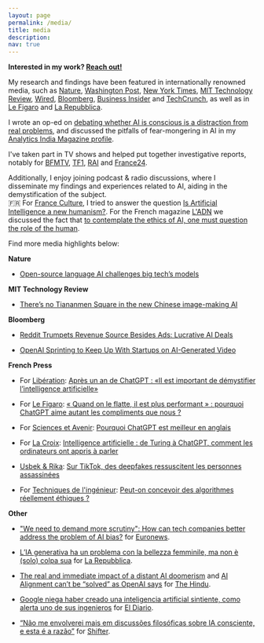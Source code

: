 ```yaml
---
layout: page
permalink: /media/
title: media
description: 
nav: true
---
```

**Interested in my work? [Reach out!](mailto:hello@giadapistilli.com)**

My research and findings have been featured in internationally renowned media, such as [Nature](https://www.nature.com/articles/d41586-023-00423-4), [Washington Post](https://www.washingtonpost.com/technology/2023/01/18/chatgpt-personal-use/), [New York Times](https://www.nytimes.com/2025/01/15/technology/ai-chatgpt-boyfriend-companion.html), [MIT Technology Review](https://www.technologyreview.com/2022/07/12/1055817/inside-a-radical-new-project-to-democratize-ai/), [Wired](https://www.wired.com/story/lamda-sentient-ai-bias-google-blake-lemoine/), [Bloomberg](https://www.bloomberg.com/news/newsletters/2023-04-03/chatgpt-bing-and-bard-don-t-hallucinate-they-fabricate), [Business Insider](https://www.businessinsider.com/what-is-ai-ethicist-working-to-make-the-tech-safe-2023-5?r=US&IR=T) and [TechCrunch](https://techcrunch.com/2024/06/06/study-finds-ai-models-hold-opposing-views-on-controversial-topics/), as well as in [Le Figaro](https://www.lefigaro.fr/livres/chatgpt-est-il-ecrivain-20230312) and [La Repubblica](https://www.repubblica.it/tecnologia/2023/02/19/news/fare_il_jailbreak_di_una_ia_cosi_chatgpt_ci_ha_spiegato_come_vendere_droga_a_scuola-387353948/). 

I wrote an op-ed on [debating whether AI is conscious is a distraction from real problems](https://techpolicy.press/debating-whether-ai-is-conscious-is-a-distraction-from-real-problems/), and discussed the pitfalls of fear-mongering in AI in my [Analytics India Magazine profile](https://analyticsindiamag.com/the-pitfalls-of-fear-mongering-in-ai/). 

I've taken part in TV shows and helped put together investigative reports, notably for [BFMTV](https://www.bfmtv.com/tech/replay-emissions/tech-and-debat/tech-debat-ia-une-vraie-revolution_VN-202309210622.html), [TF1](https://www.tf1info.fr/conso/video-tf1-cadeaux-l-intelligence-artificielle-chatgpt-va-t-elle-aider-le-pere-noel-pour-les-fetes-2023-2278065.html), [RAI](https://www.raiplay.it/video/2023/10/Intelligenza-artificiale---Presa-Diretta---Puntata-del-30102023-a4b21ab0-1b4e-49f5-be62-32a5d57740a4.html) and [France24](https://www.youtube.com/watch?v=hIIZxMitGE8).

Additionally, I enjoy joining podcast & radio discussions, where I disseminate my findings and experiences related to AI, aiding in the demystification of the subject.  
🇫🇷 For [France Culture](https://www.radiofrance.fr/franceculture), I tried to answer the question [Is Artificial Intelligence a new humanism?](https://www.radiofrance.fr/franceculture/podcasts/le-temps-du-debat/l-intelligence-artificielle-est-elle-un-nouvel-humanisme-9822329). For the French magazine [L'ADN](https://www.ladn.eu/) we discussed the fact that [to contemplate the ethics of AI, one must question the role of the human](https://www.ladn.eu/tech-a-suivre/podcast-ethique-intelligence-artficielle-giada-pistilli/).


Find more media highlights below:

**Nature**

* [Open-source language AI challenges big tech’s models](https://www.nature.com/articles/d41586-022-01705-z)


**MIT Technology Review**

* [There’s no Tiananmen Square in the new Chinese image-making AI](https://www.technologyreview.com/2022/09/14/1059481/baidu-chinese-image-ai-tiananmen/)


**Bloomberg**

* [Reddit Trumpets Revenue Source Besides Ads: Lucrative AI Deals](https://www.bloomberg.com/news/articles/2024-02-23/reddit-trumpets-revenue-source-besides-ads-lucrative-ai-deals)

* [OpenAI Sprinting to Keep Up With Startups on AI-Generated Video](https://www.bloomberg.com/news/articles/2024-03-20/open-ai-s-sora-video-tool-tries-to-keep-up-with-runway)

**French Press**

* For [Libération](https://www.liberation.fr/): [Après un an de ChatGPT : «Il est important de démystifier l’intelligence artificielle»](https://www.liberation.fr/economie/economie-numerique/apres-un-an-de-chatgpt-il-est-important-de-demystifier-lintelligence-artificielle-20231129_6LPGRIRZJJHLLM7YQGTY4OQEPQ/)

* For [Le Figaro](https://www.lefigaro.fr/): [« Quand on le flatte, il est plus performant » : pourquoi ChatGPT aime autant les compliments que nous ?](https://www.lefigaro.fr/secteur/high-tech/quand-on-le-flatte-il-est-plus-performant-pourquoi-chatgpt-aime-autant-les-compliments-que-nous-20240303)

* For [Sciences et Avenir](https://www.sciencesetavenir.fr/): [Pourquoi ChatGPT est meilleur en anglais](https://www.sciencesetavenir.fr/high-tech/intelligence-artificielle/pourquoi-chatgpt-est-meilleur-en-anglais_174700)

* For [La Croix](https://www.la-croix.com/): [Intelligence artificielle : de Turing à ChatGPT, comment les ordinateurs ont appris à parler](https://www.la-croix.com/Sciences-et-ethique/Intelligence-artificielle-Turing-ChatGPT-comment-ordinateurs-appris-parler-2023-04-27-1201265233)

* [Usbek & Rika](ttps://usbeketrica.com): [Sur TikTok, des deepfakes ressuscitent les personnes assassinées](https://usbeketrica.com/fr/article/sur-les-reseaux-sociaux-des-deepfakes-ressuscitent-les-personnes-assassinees)

* For [Techniques de l'ingénieur](https://www.techniques-ingenieur.fr): [Peut-on concevoir des algorithmes réellement éthiques ?](https://www.techniques-ingenieur.fr/actualite/articles/peut-on-concevoir-des-algorithmes-reellement-ethiques-130751/)

**Other**

* ["We need to demand more scrutiny": How can tech companies better address the problem of AI bias?](https://www.euronews.com/next/2023/08/08/we-need-to-demand-more-scrutiny-how-can-tech-companies-better-address-the-problem-of-ai-bi) for [Euronews](https://www.euronews.com/).

* [L’IA generativa ha un problema con la bellezza femminile, ma non è (solo) colpa sua](https://www.repubblica.it/tecnologia/2023/10/07/news/lintelligenza_artificiale_generativa_ha_un_problema_con_la_bellezza_femminile_ma_non_e_colpa_sua-414578666/) for [La Repubblica](https://www.repubblica.it/).

* [The real and immediate impact of a distant AI doomerism](https://www.thehindu.com/sci-tech/technology/the-real-and-immediate-impact-of-a-distant-ai-doomerism/article67564621.ece) and [AI Alignment can’t be “solved” as OpenAI says](https://www.thehindu.com/sci-tech/technology/ai-alignment-cant-be-solved-as-openai-says/article67063877.ece) for [The Hindu](https://www.thehindu.com).

* [Google niega haber creado una inteligencia artificial sintiente, como alerta uno de sus ingenieros](https://www.eldiarioar.com/mundo/google-niega-haber-creado-inteligencia-artificial-sintiente-alerta-ingenieros_1_9083638.html) for [El Diario](https://www.eldiarioar.com).

* [“Não me envolverei mais em discussões filosóficas sobre IA consciente, e esta é a razão”](https://shifter.pt/2022/08/ia-consciente-giada-pistilli/) for [Shifter](https://shifter.pt/).










